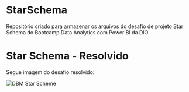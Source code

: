 # StarSchema
Repositório criado para armazenar os arquivos do desafio de projeto Star Schema do Bootcamp Data Analytics com Power BI da DIO.

# Star Schema - Resolvido
Segue imagem do desafio resolvido:

![DBM Star Scheme](https://github.com/user-attachments/assets/bfc0d311-daaf-4a72-a9f6-e44c4f41dc89)

